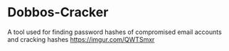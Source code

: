 # Dobbos-Cracker
A tool used for finding password hashes of compromised email accounts and cracking hashes
https://imgur.com/QWTSmxr
